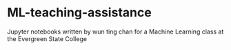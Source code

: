 # ML-teaching-assistance
Jupyter notebooks written by wun ting chan for a Machine Learning class at the Evergreen State College

